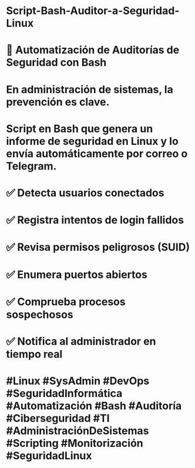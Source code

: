 # Script-Bash-Auditor-a-Seguridad-Linux

# 🔐 Automatización de Auditorías de Seguridad con Bash
# En administración de sistemas, la prevención es clave.
# Script en Bash que genera un informe de seguridad en Linux y lo envía automáticamente por correo o Telegram.
# ✅ Detecta usuarios conectados
# ✅ Registra intentos de login fallidos
# ✅ Revisa permisos peligrosos (SUID)
# ✅ Enumera puertos abiertos
# ✅ Comprueba procesos sospechosos
# ✅ Notifica al administrador en tiempo real
# #Linux #SysAdmin #DevOps #SeguridadInformática #Automatización #Bash #Auditoría #Ciberseguridad #TI #AdministraciónDeSistemas #Scripting #Monitorización #SeguridadLinux
